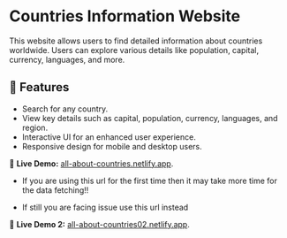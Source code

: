 # Countries Information Website

This website allows users to find detailed information about countries worldwide. Users can explore various details like population, capital, currency, languages, and more.

## 🚀 Features
- Search for any country.
- View key details such as capital, population, currency, languages, and region.
- Interactive UI for an enhanced user experience.
- Responsive design for mobile and desktop users.

🔗 **Live Demo:** [all-about-countries.netlify.app](https://all-about-countries.netlify.app/).
- If you are using this url for the first time then it may take more time for the data fetching!! 

- If still you are facing issue use this url instead

🔗 **Live Demo 2:** [all-about-countries02.netlify.app](https://all-about-countries02.netlify.app/).
